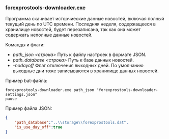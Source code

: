 ### forexprostools-downloader.exe

Программа скачивает исторчиеские данные новостей, включая полный текущий день по UTC времени. 
Последняя неделя, содержащееся в хранилище новостей, будет перезаписана, так как она может содержать неполные данные новостей.

Команды и флаги:

* *path_json <строка>* Путь к файлу настроек в формате JSON.
* *path_database <строка>* Путь к базе данных новостей.
* *-nodayoff* Флаг отключения выходных дней. По умолчанию выходные дни тоже записываются в хранилище данных новостей.

Пример bat-файла:

```
forexprostools-downloader.exe path_json "forexprostools-downloader-settings.json"
pause
```

Пример файла JSON:

```json
{
	"path_database":"..\\storage\\forexprostools.dat",
	"is_use_day_off":true
}
```